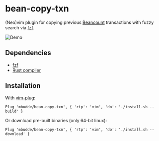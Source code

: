 # bean-copy-txn

(Neo)vim plugin for copying previous [Beancount](http://furius.ca/beancount/)
transactions with fuzzy search via [fzf](https://github.com/junegunn/fzf/).

![Demo](https://github.com/mbudde/bean-copy-txn/raw/master/demo.gif)

## Dependencies

- [fzf](https://github.com/junegunn/fzf/)
- [Rust compiler](https://www.rust-lang.org/)

## Installation

With [vim-plug](https://github.com/junegunn/vim-plug/):

    Plug 'mbudde/bean-copy-txn', { 'rtp': 'vim', 'do': './install.sh --build' }

Or download pre-built binaries (only 64-bit linux):

    Plug 'mbudde/bean-copy-txn', { 'rtp': 'vim', 'do': './install.sh --download' }

